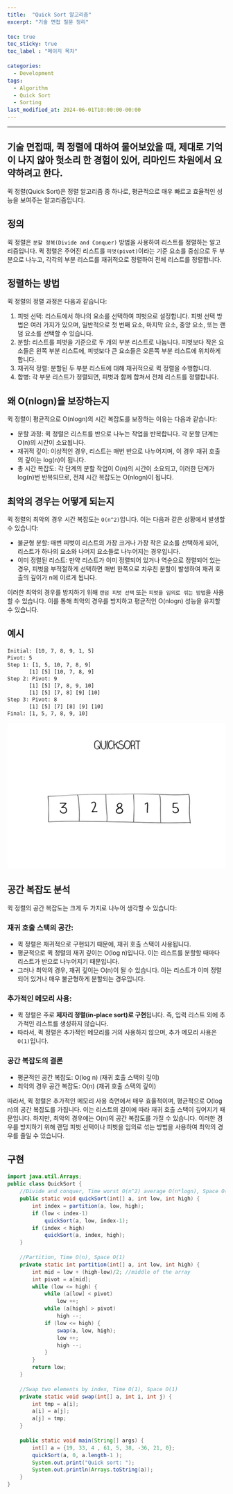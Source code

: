 ```yaml
---
title:  "Quick Sort 알고리즘"
excerpt: "기술 면접 질문 정리"

toc: true
toc_sticky: true
toc_label : "페이지 목차"

categories:
  - Development
tags:
  - Algorithm
  - Quick Sort
  - Sorting
last_modified_at: 2024-06-01T10:00:00-00:00
---
```

------------

기술 면접때, 퀵 정렬에 대하여 물어보았을 때, 제대로 기억이 나지 않아 헛소리 한 경험이 있어, 리마인드 차원에서 요약하려고 한다.
---

퀵 정렬(Quick Sort)은 정렬 알고리즘 중 하나로, 평균적으로 매우 빠르고 효율적인 성능을 보여주는 알고리즘입니다.

## 정의
퀵 정렬은 `분할 정복(Divide and Conquer)` 방법을 사용하여 리스트를 정렬하는 알고리즘입니다. 퀵 정렬은 주어진 리스트를 `피벗(pivot)`이라는 기준 요소를 중심으로 두 부분으로 나누고, 각각의 부분 리스트를 재귀적으로 정렬하여 전체 리스트를 정렬합니다.

## 정렬하는 방법
퀵 정렬의 정렬 과정은 다음과 같습니다:

1. 피벗 선택: 리스트에서 하나의 요소를 선택하여 피벗으로 설정합니다. 피벗 선택 방법은 여러 가지가 있으며, 일반적으로 첫 번째 요소, 마지막 요소, 중앙 요소, 또는 랜덤 요소를 선택할 수 있습니다.
2. 분할: 리스트를 피벗을 기준으로 두 개의 부분 리스트로 나눕니다. 피벗보다 작은 요소들은 왼쪽 부분 리스트에, 피벗보다 큰 요소들은 오른쪽 부분 리스트에 위치하게 합니다.
3. 재귀적 정렬: 분할된 두 부분 리스트에 대해 재귀적으로 퀵 정렬을 수행합니다.
4. 합병: 각 부분 리스트가 정렬되면, 피벗과 함께 합쳐서 전체 리스트를 정렬합니다.

## 왜 O(nlogn)을 보장하는지
퀵 정렬이 평균적으로 O(nlogn)의 시간 복잡도를 보장하는 이유는 다음과 같습니다:

- 분할 과정: 퀵 정렬은 리스트를 반으로 나누는 작업을 반복합니다. 각 분할 단계는 O(n)의 시간이 소요됩니다.
- 재귀적 깊이: 이상적인 경우, 리스트는 매번 반으로 나누어지며, 이 경우 재귀 호출의 깊이는 log(n)이 됩니다.
- 총 시간 복잡도: 각 단계의 분할 작업이 O(n)의 시간이 소요되고, 이러한 단계가 log(n)번 반복되므로, 전체 시간 복잡도는 O(nlogn)이 됩니다.

## 최악의 경우는 어떻게 되는지
퀵 정렬의 최악의 경우 시간 복잡도는 `O(n^2)`입니다. 이는 다음과 같은 상황에서 발생할 수 있습니다:

- 불균형 분할: 매번 피벗이 리스트의 가장 크거나 가장 작은 요소를 선택하게 되어, 리스트가 하나의 요소와 나머지 요소들로 나누어지는 경우입니다.
- 이미 정렬된 리스트: 만약 리스트가 이미 정렬되어 있거나 역순으로 정렬되어 있는 경우, 피벗을 부적절하게 선택하면 매번 한쪽으로 치우친 분할이 발생하여 재귀 호출의 깊이가 n에 이르게 됩니다.

이러한 최악의 경우를 방지하기 위해 `랜덤 피벗 선택` 또는 `피벗을 임의로 섞는 방법`을 사용할 수 있습니다. 이를 통해 최악의 경우를 방지하고 평균적인 O(nlogn) 성능을 유지할 수 있습니다.

## 예시
```vbnet
Initial: [10, 7, 8, 9, 1, 5]
Pivot: 5
Step 1: [1, 5, 10, 7, 8, 9]
       [1] [5] [10, 7, 8, 9]
Step 2: Pivot: 9
       [1] [5] [7, 8, 9, 10]
       [1] [5] [7, 8] [9] [10]
Step 3: Pivot: 8
       [1] [5] [7] [8] [9] [10]
Final: [1, 5, 7, 8, 9, 10]
```

![](/assets/images/posts/quick-sort-algorithm/1.gif)

## 공간 복잡도 분석
퀵 정렬의 공간 복잡도는 크게 두 가지로 나누어 생각할 수 있습니다:

### 재귀 호출 스택의 공간:

- 퀵 정렬은 재귀적으로 구현되기 때문에, 재귀 호출 스택이 사용됩니다.
- 평균적으로 퀵 정렬의 재귀 깊이는 O(log n)입니다. 이는 리스트를 분할할 때마다 리스트가 반으로 나누어지기 때문입니다.
- 그러나 최악의 경우, 재귀 깊이는 O(n)이 될 수 있습니다. 이는 리스트가 이미 정렬되어 있거나 매우 불균형하게 분할되는 경우입니다.

### 추가적인 메모리 사용:

- 퀵 정렬은 주로 **제자리 정렬(in-place sort)로 구현**됩니다. 즉, 입력 리스트 외에 추가적인 리스트를 생성하지 않습니다.
- 따라서, 퀵 정렬은 추가적인 메모리를 거의 사용하지 않으며, 추가 메모리 사용은 `O(1)`입니다.

### 공간 복잡도의 결론
- 평균적인 공간 복잡도: O(log n) (재귀 호출 스택의 깊이)
- 최악의 경우 공간 복잡도: O(n) (재귀 호출 스택의 깊이)

따라서, 퀵 정렬은 추가적인 메모리 사용 측면에서 매우 효율적이며, 평균적으로 O(log n)의 공간 복잡도를 가집니다. 이는 리스트의 길이에 따라 재귀 호출 스택이 깊어지기 때문입니다. 하지만, 최악의 경우에는 O(n)의 공간 복잡도를 가질 수 있습니다. 이러한 경우를 방지하기 위해 랜덤 피벗 선택이나 피벗을 임의로 섞는 방법을 사용하여 최악의 경우를 줄일 수 있습니다.

## 구현
```java
import java.util.Arrays;
public class QuickSort {
	//Divide and conquer, Time worst O(n^2) average O(n*logn), Space O(logn), n is array length
	public static void quickSort(int[] a, int low, int high) {
	    int index = partition(a, low, high);
	    if (low < index-1)  
	        quickSort(a, low, index-1);
	    if (index < high) 
	        quickSort(a, index, high);
	}
	
	//Partition, Time O(n), Space O(1)
	private static int partition(int[] a, int low, int high) {
		int mid = low + (high-low)/2; //middle of the array
		int pivot = a[mid]; 	 
	    while (low <= high) { 
	        while (a[low] < pivot) 
	            low ++;   	        
	        while (a[high] > pivot) 
	            high --;	
	        if (low <= high) {
	        	swap(a, low, high);
	            low ++;
	            high --;
	        }
	    }
	    return low;
	}
	
	//Swap two elements by index, Time O(1), Space O(1)
	private static void swap(int[] a, int i, int j) {
		int tmp = a[i];
		a[i] = a[j];
		a[j] = tmp;
	}
	
	public static void main(String[] args) {
		int[] a = {19, 33, 4 , 61, 5, 38, -36, 21, 0};	
		quickSort(a, 0, a.length-1 );
		System.out.print("Quick sort: ");
		System.out.println(Arrays.toString(a));
	}
}
```